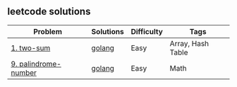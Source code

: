 ## leetcode solutions
|Problem|Solutions|Difficulty|Tags|
|-|-|-|-|
| [1. two-sum](https://leetcode.com/problems/two-sum/) | [golang](/leetcode/two-sum.go) | Easy | Array, Hash Table |
| [9. palindrome-number](https://leetcode.com/problems/palindrome-number/) | [golang](/leetcode/palindrome-number.go) | Easy | Math |
